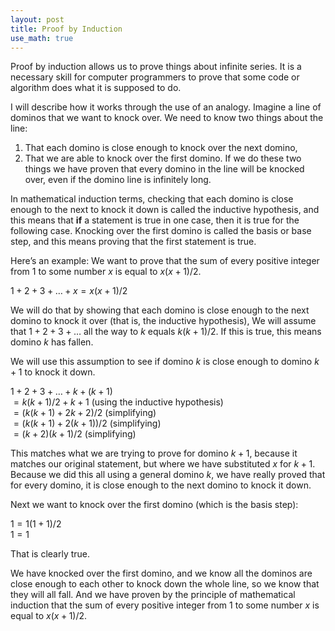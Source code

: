 ```yaml
---
layout: post
title: Proof by Induction
use_math: true
---
```

Proof by induction allows us to prove things about infinite series. It is a necessary skill for computer programmers to prove that some code or algorithm does what it is supposed to do.

I will describe how it works through the use of an analogy. Imagine a line of dominos that we want to knock over. We need to know two things about the line:
1. That each domino is close enough to knock over the next domino,
2. That we are able to knock over the first domino.
   If we do these two things we have proven that every domino in the line will be knocked over, even if the domino line is infinitely long.

In mathematical induction terms, checking that each domino is close enough to the next to knock it down is called the inductive hypothesis, and this means that **if** a statement is true in one case, then it is true for the following case.
Knocking over the first domino is called the basis or base step, and this means proving that the first statement is true.

Here’s an example:
We want to prove that the sum of every positive integer from $1$ to some number $x$ is equal to $x(x+1)/2$.

$1 + 2 + 3 + … + x = x(x+1)/2$

We will do that by showing that each domino is close enough to the next domino to knock it over (that is, the inductive hypothesis),
We will assume that $1 + 2 + 3 + …$ all the way to $k$ equals $k(k+1)/2$. If this is true, this means domino $k$ has fallen.

We will use this assumption to see if domino $k$ is close enough to domino $k + 1$ to knock it down.

$1 + 2 + 3 + … + k + (k + 1)$\
$= k(k + 1)/2 + k+1$			(using the inductive hypothesis)\
$=(k(k + 1) + 2k + 2)/2$		(simplifying)\
$=(k(k + 1) + 2(k + 1))/2$		(simplifying)\
$=(k + 2)(k + 1)/2$			(simplifying)

This matches what we are trying to prove for domino $k+1$, because it matches our original statement, but where we have substituted $x$ for $k+1$.
Because we did this all using a general domino $k$, we have really proved that for every domino, it is close enough to the next domino to knock it down.

Next we want to knock over the first domino (which is the basis step):

$1 = 1(1+1)/2$\
$1 = 1$

That is clearly true.

We have knocked over the first domino, and we know all the dominos are close enough to each other to knock down the whole line, so we know that they will all fall.
And we have proven by the principle of mathematical induction that the sum of every positive integer from $1$ to some number $x$ is equal to $x(x+1)/2$.